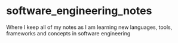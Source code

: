 # software_engineering_notes
Where I keep all of my notes as I am learning new languages, tools, frameworks and concepts in software engineering
